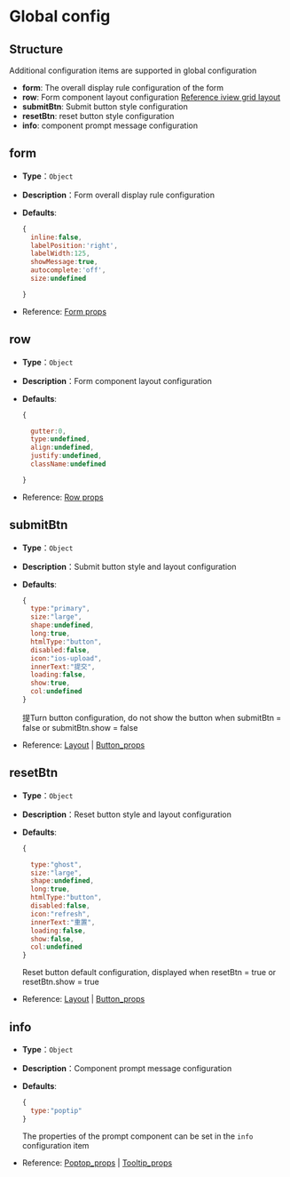 

# Global config



## Structure

Additional configuration items are supported in global configuration

- **form**: The overall display rule configuration of the form
- **row**: Form component layout configuration [Reference iview grid layout](https://www.iviewui.com/components/grid)
- **submitBtn**: Submit button style configuration
- **resetBtn**: reset button style configuration
- **info**: component prompt message configuration



## form

- **Type**：`Object`

- **Description**：Form overall display rule configuration

- **Defaults**:

  ```js
  {
    inline:false,
    labelPosition:'right',
    labelWidth:125,
    showMessage:true,
    autocomplete:'off',
    size:undefined

  }
  ```

- Reference: [Form props](https://www.iviewui.com/components/form#Form_props)





## row

- **Type**：`Object`

- **Description**：Form component layout configuration

- **Defaults**:

  ```js
  {

    gutter:0,
    type:undefined,
    align:undefined,
    justify:undefined,
    className:undefined

  }
  ```

- Reference: [Row props](https://www.iviewui.com/components/grid#Row_props)


## submitBtn

- **Type**：`Object`

- **Description**：Submit button style and layout configuration

- **Defaults**:

  ```js
  {
    type:"primary",
    size:"large",
    shape:undefined,
    long:true,
    htmlType:"button",
    disabled:false,
    icon:"ios-upload",
    innerText:"提交",
    loading:false,
    show:true,
    col:undefined
  }
  ```

  提Turn button configuration, do not show the button when submitBtn = false or submitBtn.show = false

- Reference: [Layout](/v2/iview/col.html) | [Button_props](https://www.iviewui.com/components/button#Button_props)





## resetBtn

- **Type**：`Object`

- **Description**：Reset button style and layout configuration

- **Defaults**:

  ```js
  {

    type:"ghost",
    size:"large",
    shape:undefined,
    long:true,
    htmlType:"button",
    disabled:false,
    icon:"refresh",
    innerText:"重置",
    loading:false,
    show:false,
    col:undefined
  }
  ```

  Reset button default configuration, displayed when resetBtn = true or resetBtn.show = true

- Reference: [Layout](/en/v2/iview/col.html) | [Button_props](https://www.iviewui.com/components/button#Button_props)



## info

- **Type**：`Object`

- **Description**：Component prompt message configuration

- **Defaults**:

  ```js
  {
    type:"poptip"
  }
  ```

  The properties of the prompt component can be set in the `info` configuration item

- Reference: [Poptop_props](https://iviewui.com/components/poptip#Poptip_props) | [Tooltip_props](https://iviewui.com/components/tooltip#Tooltip_props)
